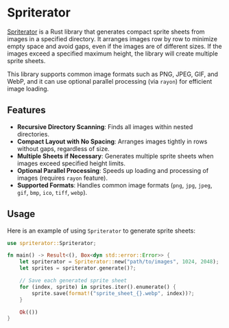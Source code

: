 # Spriterator

[Spriterator](https://docs.rs/spriterator) is a Rust library that generates compact sprite sheets from images in a specified directory. It arranges images row by row to minimize empty space and avoid gaps, even if the images are of different sizes. If the images exceed a specified maximum height, the library will create multiple sprite sheets.

This library supports common image formats such as PNG, JPEG, GIF, and WebP, and it can use optional parallel processing (via `rayon`) for efficient image loading.

## Features

- **Recursive Directory Scanning**: Finds all images within nested directories.
- **Compact Layout with No Spacing**: Arranges images tightly in rows without gaps, regardless of size.
- **Multiple Sheets if Necessary**: Generates multiple sprite sheets when images exceed specified height limits.
- **Optional Parallel Processing**: Speeds up loading and processing of images (requires `rayon` feature).
- **Supported Formats**: Handles common image formats (`png`, `jpg`, `jpeg`, `gif`, `bmp`, `ico`, `tiff`, `webp`).

## Usage

Here is an example of using `Spriterator` to generate sprite sheets:

```rust
use spriterator::Spriterator;

fn main() -> Result<(), Box<dyn std::error::Error>> {
    let spriterator = Spriterator::new("path/to/images", 1024, 2048);
    let sprites = spriterator.generate()?;

    // Save each generated sprite sheet
    for (index, sprite) in sprites.iter().enumerate() {
        sprite.save(format!("sprite_sheet_{}.webp", index))?;
    }

    Ok(())
}
```

